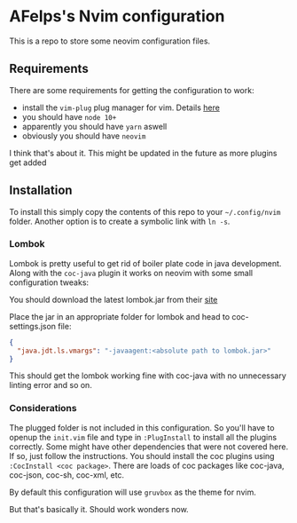 # AFelps's Nvim configuration

This is a repo to store some neovim configuration files.

## Requirements

There are some requirements for getting the configuration to work:

- install the `vim-plug` plug manager for vim. Details [here](https://github.com/junegunn/vim-plug)
- you should have `node 10+`
- apparently you should have `yarn` aswell
- obviously you should have `neovim`

I think that's about it. This might be updated in the future as more plugins get added

## Installation

To install this simply copy the contents of this repo to your `~/.config/nvim` folder.
Another option is to create a symbolic link with `ln -s`.


### Lombok
   Lombok is pretty useful to get rid of boiler plate code in java development. 
   Along with the `coc-java` plugin it works on neovim with some small configuration tweaks:

   You should download the latest lombok.jar from their [site](https://projectlombok.org/download)

   Place the jar in an appropriate folder for lombok and head to coc-settings.json file:

   ``` json
   {
     "java.jdt.ls.vmargs": "-javaagent:<absolute path to lombok.jar>" 
   }
   ```

   This should get the lombok working fine with coc-java with no unnecessary linting error and so on.

### Considerations
   The plugged folder is not included in this configuration. So you'll have to openup the `init.vim` file and type in `:PlugInstall` to install all the plugins correctly.
   Some might have other dependencies that were not covered here. If so, just follow the instructions.
   You should install the coc plugins using `:CocInstall <coc package>`.
   There are loads of coc packages like coc-java, coc-json, coc-sh, coc-xml, etc.

   By default this configuration will use `gruvbox` as the theme for nvim.

   But that's basically it. Should work wonders now.
